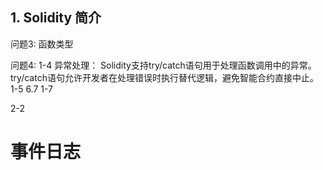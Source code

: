 ## 1. Solidity 简介

问题3:
函数类型

问题4:
1-4   异常处理：
Solidity支持try/catch语句用于处理函数调用中的异常。try/catch语句允许开发者在处理错误时执行替代逻辑，避免智能合约直接中止。
1-5        6.7
1-7

2-2

# 事件日志
